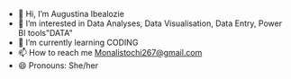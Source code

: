 - 👋 Hi, I’m Augustina Ibealozie
- 👀 I’m interested in Data Analyses, Data Visualisation, Data Entry, Power BI tools"DATA"
- 🌱 I’m currently learning CODING
- 📫 How to reach me Monalistochi267@gmail.com
- 😄 Pronouns: She/her

<!---
Monalisatochi267/Monalisatochi267 is a ✨ Fast learner and a Data Analyst  ✨ repository because its `README.md` (this file) appears on your GitHub profile.
You can click the Preview link to take a look at your changes.
--->
